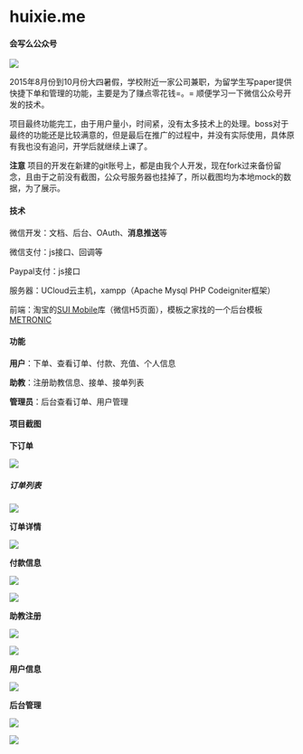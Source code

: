 # huixie.me
#### 会写么公众号

![](https://raw.githubusercontent.com/wanglizhi/huixie/master/images/hxmlogo.jpg)

2015年8月份到10月份大四暑假，学校附近一家公司兼职，为留学生写paper提供快捷下单和管理的功能，主要是为了赚点零花钱=。= 顺便学习一下微信公众号开发的技术。

项目最终功能完工，由于用户量小，时间紧，没有太多技术上的处理。boss对于最终的功能还是比较满意的，但是最后在推广的过程中，并没有实际使用，具体原有我也没有追问，开学后就继续上课了。

**注意** 项目的开发在新建的git账号上，都是由我个人开发，现在fork过来备份留念，且由于之前没有截图，公众号服务器也挂掉了，所以截图均为本地mock的数据，为了展示。



#### 技术

微信开发：文档、后台、OAuth、**消息推送**等

微信支付：js接口、回调等

Paypal支付：js接口

服务器：UCloud云主机，xampp（Apache Mysql PHP Codeigniter框架）

前端：淘宝的[SUI Mobile](http://m.sui.taobao.org/)库（微信H5页面），模板之家找的一个后台模板[METRONIC](http://demo.cssmoban.com/cssthemes2/ftpm_112_bwx/index.html)

#### 功能

**用户**：下单、查看订单、付款、充值、个人信息

**助教**：注册助教信息、接单、接单列表

**管理员**：后台查看订单、用户管理



#### 项目截图

**下订单**

![](https://raw.githubusercontent.com/wanglizhi/huixie/master/images/addOrder.png)

##### **订单列表**



![](https://raw.githubusercontent.com/wanglizhi/huixie/master/images/orderList.png)

**订单详情**



![](https://raw.githubusercontent.com/wanglizhi/huixie/master/images/orderDetail.png)

**付款信息**

![](https://raw.githubusercontent.com/wanglizhi/huixie/master/images/payOrder1.png)

![](https://raw.githubusercontent.com/wanglizhi/huixie/master/images/payOrder2.png)

**助教注册**

![](https://raw.githubusercontent.com/wanglizhi/huixie/master/images/taRegister.png)

![](https://raw.githubusercontent.com/wanglizhi/huixie/master/images/takeOrder.png)

**用户信息**

![](https://raw.githubusercontent.com/wanglizhi/huixie/master/images/userInfo.png)

**后台管理**

![](https://raw.githubusercontent.com/wanglizhi/huixie/master/images/admin_addTa.png)

![](https://raw.githubusercontent.com/wanglizhi/huixie/master/images/admin_orderList.png)